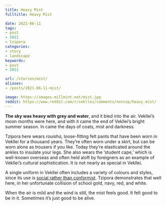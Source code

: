 ```yaml
---
title: Heavy Mist
fulltitle: Heavy Mist

date: 2021-06-11
tags:
- post
- 2021
- tzipora
categories:
- story
- landscape
keywords:
- post
- 2021

url: /stories/mist/
aliases:
- /posts/2021-06-11-mist/

image: https://images.millmint.net/mist.jpg
reddit: https://www.reddit.com/r/vekllei/comments/nxnvzp/heavy_mist/
---
```


**The sky was heavy with grey and water**, and it bled into the air. Vekllei’s moon months were here, and with it came the end of Vekllei’s bright summer season. In came the days of coats, mist and darkness.

Tzipora here wears *rouisha*, loose-fitting felt pants that have been worn in Vekllei for a thousand years. They’re often worn under a skirt, but can be worn alone as trousers if you like. Today they’re elasticated around the ankles to insulate your legs. She also wears the ‘student cape,’ which is well-known overseas and often held aloft by foreigners as an example of Vekllei’s cultural sophistication. It is not nearly as special in Vekllei.

A single uniform in Vekllei often includes a variety of colours and styles, since its use is [social rather than conformist](https://millmint.net/posts/2020-09-08-uniforms/). Tzipora demonstrates that well here, in her unfortunate collision of school gold, navy, red, and white.

When the air is mild and the wind is still, the mist feels good. It felt good to be in it. Sometimes it’s just good to be alive.
